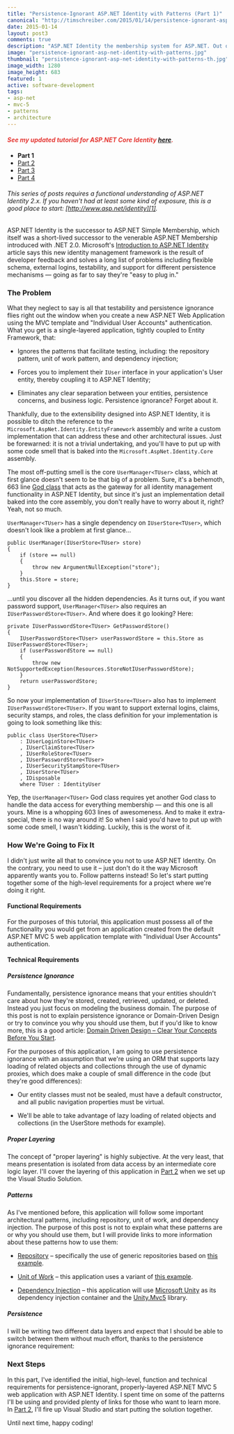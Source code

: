 ```yaml
--- 
title: "Persistence-Ignorant ASP.NET Identity with Patterns (Part 1)"
canonical: "http://timschreiber.com/2015/01/14/persistence-ignorant-asp-net-identity-with-patterns-part-1/"
date: 2015-01-14
layout: post3
comments: true
description: "ASP.NET Identity the membership system for ASP.NET. Out of the box, it has quite a few shortcomings. Let's fix it."
image: "persistence-ignorant-asp-net-identity-with-patterns.jpg"
thumbnail: "persistence-ignorant-asp-net-identity-with-patterns-th.jpg"
image_width: 1280
image_height: 683
featured: 1
active: software-development
tags:
- asp-net
- mvc-5
- patterns
- architecture
---
```


<h4 style="color:#e53935;font-style:italic;">See my updated tutorial for ASP.NET Core Identity <a href="/2018/05/07/aspnet-core-identity-with-patterns/">here</a>.</h4>

* **Part 1**
* [Part 2][11]
* [Part 3][12]
* [Part 4][13]

###### *This series of posts requires a functional understanding of ASP.NET Identity 2.x. If you haven't had at least some kind of exposure, this is a good place to start: [http://www.asp.net/identity][1].*

ASP.NET Identity is the successor to ASP.NET Simple Membership, which itself was a short-lived successor to the venerable ASP.NET Membership introduced with .NET 2.0. Microsoft's [Introduction to ASP.NET Identity][2] article says this new identity management framework is the result of developer feedback and solves a long list of problems including flexible schema, external logins, testability, and support for different persistence mechanisms &mdash; going as far to say they're &quot;easy to plug in.&quot;

### The Problem

What they neglect to say is all that testability and persistence ignorance flies right out the window when you create a new ASP.NET Web Application using the MVC template and &quot;Individual User Accounts&quot; authentication. What you get is a single-layered application, tightly coupled to Entity Framework, that:

* Ignores the patterns that facilitate testing, including: the repository pattern, unit of work pattern, and dependency injection;

* Forces you to implement their `IUser` interface in your application's User entity, thereby coupling it to ASP.NET Identity;

* Eliminates any clear separation between your entities, persistence concerns, and business logic. Persistence ignorance? Forget about it.

Thankfully, due to the extensibility designed into ASP.NET Identity, it is possible to ditch the reference to the `Microsoft.AspNet.Identity.EntityFramework` assembly and write a custom implementation that can address these and other architectural issues. Just be forewarned: it is not a trivial undertaking, and you'll have to put up with some code smell that is baked into the `Microsoft.AspNet.Identity.Core` assembly.

The most off-putting smell is the core `UserManager<TUser>` class, which at first glance doesn't seem to be that big of a problem. Sure, it's a behemoth, 663 line [God class][3] that acts as the gateway for all identity management functionality in ASP.NET Identity, but since it's just an implementation detail baked into the core assembly, you don't really have to worry about it, right? Yeah, not so much.

`UserManager<TUser>` has a single dependency on `IUserStore<TUser>`, which doesn't look like a problem at first glance...

    public UserManager(IUserStore<TUser> store)
    {
        if (store == null)
        {
            throw new ArgumentNullException("store");
        }
        this.Store = store;
    }

...until you discover all the hidden dependencies. As it turns out, if you want password support, `UserManager<TUser>` also requires an `IUserPasswordStore<TUser>`. And where does it go looking? Here:

    private IUserPasswordStore<TUser> GetPasswordStore()
    {
        IUserPasswordStore<TUser> userPasswordStore = this.Store as IUserPasswordStore<TUser>;
        if (userPasswordStore == null)
        {
            throw new NotSupportedException(Resources.StoreNotIUserPasswordStore);
        }
        return userPasswordStore;
    }

So now your implementation of `IUserStore<TUser>` also has to implement `IUserPasswordStore<TUser>`. If you want to support external logins, claims, security stamps, and roles, the class definition for your implementation is going to look something like this:

    public class UserStore<TUser>
        : IUserLoginStore<TUser>
        , IUserClaimStore<TUser>
        , IUserRoleStore<TUser>
        , IUserPasswordStore<TUser>
        , IUserSecurityStampStore<TUser>
        , IUserStore<TUser>
        , IDisposable
        where TUser : IdentityUser

Yep, the `UserManager<TUser>` God class requires yet another God class to handle the data access for everything membership &mdash; and this one is all yours. Mine is a whopping 603 lines of awesomeness. And to make it extra-special, there is no way around it! So when I said you'd have to put up with some code smell, I wasn't kidding. Luckily, this is the worst of it.

### How We're Going to Fix It

I didn't just write all that to convince you not to use ASP.NET Identity. On the contrary, you need to use it &ndash; just don't do it the way Microsoft apparently wants you to. Follow patterns instead! So let's start putting together some of the high-level requirements for a project where we're doing it right.

#### Functional Requirements

For the purposes of this tutorial, this application must possess all of the functionality you would get from an application created from the default ASP.NET MVC 5 web application template with &quot;Individual User Accounts&quot; authentication.

#### Technical Requirements

##### **Persistence Ignorance**

Fundamentally, persistence ignorance means that your entities shouldn't care about how they're stored, created, retrieved, updated, or deleted. Instead you just focus on modeling the business domain. The purpose of this post is not to explain persistence ignorance or Domain-Driven Design or try to convince you why you should use them, but if you'd like to know more, this is a good article: [Domain Driven Design &ndash; Clear Your Concepts Before You Start][4].

For the purposes of this application, I am going to use persistence ignorance with an assumption that we're using an ORM that supports lazy loading of related objects and collections through the use of dynamic proxies, which does make a couple of small difference in the code (but they're good differences):

* Our entity classes must not be sealed, must have a default constructor, and all public navigation properties must be virtual.

* We'll be able to take advantage of lazy loading of related objects and collections (in the UserStore methods for example).

##### **Proper Layering**

The concept of &quot;proper layering&quot; is highly subjective. At the very least, that means presentation is isolated from data access by an intermediate core logic layer. I'll cover the layering of this application in [Part 2][11] when we set up the Visual Studio Solution.

##### **Patterns**

As I've mentioned before, this application will follow some important architectural patterns, including repository, unit of work, and dependency injection. The purpose of this post is not to explain what these patterns are or why you should use them, but I will provide links to more information about these patterns how to use them:

* [Repository][5] &ndash; specifically the use of generic repositories based on [this example][6].

* [Unit of Work][7] &ndash; this application uses a variant of [this example][6].

* [Dependency Injection][8] &ndash; this application will use [Microsoft Unity][9] as its dependency injection container and the [Unity.Mvc5][10] library.

##### **Persistence**

I will be writing two different data layers and expect that I should be able to switch between them without much effort, thanks to the persistence ignorance requirement:

### Next Steps

In this part, I've identified the initial, high-level, function and technical requirements for persistence-ignorant, properly-layered ASP.NET MVC 5 web application with ASP.NET Identity. I spent time on some of the patterns I'll be using and provided plenty of links for those who want to learn more. In [Part 2][11], I'll fire up Visual Studio and start putting the solution together.

Until next time, happy coding!


[1]: http://www.asp.net/identity
[2]: http://www.asp.net/identity/overview/getting-started/introduction-to-aspnet-identity
[3]: http://en.wikipedia.org/wiki/God_object
[4]: http://www.codeproject.com/Articles/339725/Domain-Driven-Design-Clear-Your-Concepts-Before-Yo
[5]: http://martinfowler.com/eaaCatalog/repository.html
[6]: http://www.asp.net/mvc/overview/older-versions/getting-started-with-ef-5-using-mvc-4/implementing-the-repository-and-unit-of-work-patterns-in-an-asp-net-mvc-application
[7]: http://martinfowler.com/eaaCatalog/unitOfWork.html
[8]: http://en.wikipedia.org/wiki/Dependency_injection
[9]: https://unity.codeplex.com/
[10]: https://www.nuget.org/packages/Unity.Mvc5/
[11]: /2015/01/25/persistence-ignorant-asp-net-identity-with-patterns-part-2/
[12]: /2015/01/26/persistence-ignorant-asp-net-identity-with-patterns-part-3/
[13]: /2015/01/28/persistence-ignorant-asp-net-identity-with-patterns-part-4/
